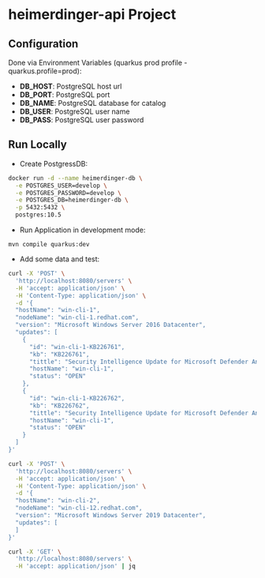 # heimerdinger-api Project

## Configuration

Done via Environment Variables (quarkus prod profile - quarkus.profile=prod):

- **DB_HOST**: PostgreSQL host url
- **DB_PORT**: PostgreSQL port
- **DB_NAME**: PostgreSQL database for catalog
- **DB_USER**: PostgreSQL user name
- **DB_PASS**: PostgreSQL user password

## Run Locally

- Create PostgressDB:
```sh
docker run -d --name heimerdinger-db \
  -e POSTGRES_USER=develop \
  -e POSTGRES_PASSWORD=develop \
  -e POSTGRES_DB=heimerdinger-db \
  -p 5432:5432 \
  postgres:10.5
```

- Run Application in development mode:
```shell script
mvn compile quarkus:dev
```

- Add some data and test:
```sh
curl -X 'POST' \
  'http://localhost:8080/servers' \
  -H 'accept: application/json' \
  -H 'Content-Type: application/json' \
  -d '{
  "hostName": "win-cli-1",
  "nodeName": "win-cli-1.redhat.com",
  "version": "Microsoft Windows Server 2016 Datacenter",
  "updates": [
    {
      "id": "win-cli-1-KB226761",
      "kb": "KB226761",
      "tittle": "Security Intelligence Update for Microsoft Defender Antivirus - KB226761 (Version 1.371.901.0)",
      "hostName": "win-cli-1",
      "status": "OPEN"
    },
    {
      "id": "win-cli-1-KB226762",
      "kb": "KB226762",
      "tittle": "Security Intelligence Update for Microsoft Defender Antivirus - KB2267612 (Version 1.371.901.0)",
      "hostName": "win-cli-1",
      "status": "OPEN"
    }
  ]
}'

curl -X 'POST' \
  'http://localhost:8080/servers' \
  -H 'accept: application/json' \
  -H 'Content-Type: application/json' \
  -d '{
  "hostName": "win-cli-2",
  "nodeName": "win-cli-12.redhat.com",
  "version": "Microsoft Windows Server 2019 Datacenter",
  "updates": [
  ]
}'

curl -X 'GET' \
  'http://localhost:8080/servers' \
  -H 'accept: application/json' | jq

```
